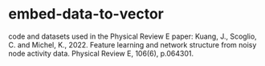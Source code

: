 # embed-data-to-vector
code and datasets used in the Physical Review E paper:
Kuang, J., Scoglio, C. and Michel, K., 2022. Feature learning and network structure from noisy node activity data. Physical Review E, 106(6), p.064301.
